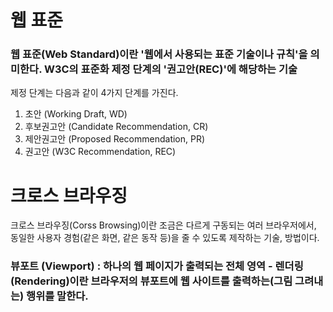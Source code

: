 # 웹 표준

### 웹 표준(Web Standard)이란 '웹에서 사용되는 표준 기술이나 규칙'을 의미한다. W3C의 표준화 제정 단계의 '권고안(REC)'에 해당하는 기술

제정 단계는 다음과 같이 4가지 단계를 가진다.

1. 초안 (Working Draft, WD)
2. 후보권고안 (Candidate Recommendation, CR)
3. 제안권고안 (Proposed Recommendation, PR)
4. 권고안 (W3C Recommendation, REC)

# 크로스 브라우징

크로스 브라우징(Corss Browsing)이란 조금은 다르게 구동되는 여러 브라우저에서, 동일한 사용자 경험(같은 화면, 같은 동작 등)을 줄 수 있도록 제작하는 기술, 방법이다.

### 뷰포트 (Viewport) : 하나의 웹 페이지가 출력되는 전체 영역 - 렌더링(Rendering)이란 브라우저의 뷰포트에 웹 사이트를 출력하는(그림 그려내는) 행위를 말한다.